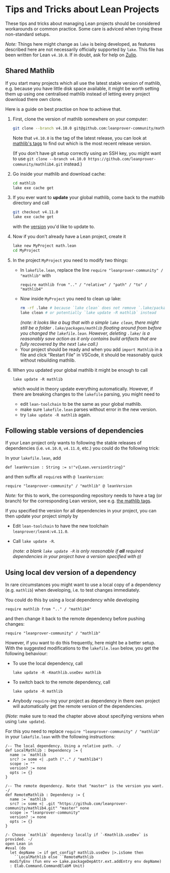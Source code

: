 # Tips and Tricks about Lean Projects

These tips and tricks about managing Lean projects should be considered workarounds or common practice. Some care is adviced when trying these non-standard setups.

*Note:* Things here might change as `lake` is being developed, as features described here are not necessarily officially supported by `lake`. This file has been written for Lean `v4.10.0`. If in doubt, ask for help on [Zulip](https://leanprover.zulipchat.com).

## Shared Mathlib

If you start many projects which all use the latest stable version of mathlib, e.g. because you have little
disk space available, it might be worth setting them up using one centralised mathlib instead of
letting every project download there own clone.

Here is a guide on best practise on how to achieve that.

1) First, clone the version of mathlib somewhere on your computer:
   ```bash
   git clone --branch v4.10.0 git@github.com:leanprover-community/mathlib4.git
   ```
   Note that `v4.10.0` is the tag of the latest release, you can look at [mathlib's tags](https://github.com/leanprover-community/mathlib4/tags) to find out which is the most recent release version.

   (If you don't have git setup correctly using an SSH key, you might want to use `git clone --branch v4.10.0 https://github.com/leanprover-community/mathlib4.git` instead.)
2) Go inside your mathlib and download cache:
   ```bash
   cd mathlib
   lake exe cache get
   ```
3) If you ever want to **update** your global mathlib, come back to the mathlib directory and call
   ```bash
   git checkout v4.11.0
   lake exe cache get
   ```
   with the [version](https://github.com/leanprover-community/mathlib4/tags) you'd like to update to.
4) Now if you don't already have a Lean project, create it
   ```bash
   lake new MyProject math.lean
   cd MyProject
   ```
5) In the project `MyProject` you need to modify two things:
   <!-- 1) Make sure `lean-toolchain` contains the string `leanprover/lean4:v4.10.0` with the same version your shared mathlib is at. -->
   * In `lakefile.lean`, replace the line `require "leanprover-community" / "mathlib"` with
     ```
     require mathlib from ".." / "relative" / "path" / "to" / "mathlib4"
     ```
   * Now inside `MyProject` you need to clean up lake:
     ```bash
     rm -rf .lake # because `lake clean` does not remove `.lake/packages/mathlib` which might have been downloaded by `lake new`.
     lake clean # or potentially `lake update -R mathlib` instead
     ````
     *(note: it looks like a bug that with a simple `lake clean`, there might still be a folder `.lake/packages/mathlib` floating around from before you changed the `lakefile.lean`. However, deleting `.lake/` is a reasonably save action as it only contains build artifacts that are fully recovered by the next `lake` call.)*
   * Your project should be ready and when you add `import Mathlib` in a file and click "Restart File" in VSCode, it should be reasonably quick without rebuilding mathlib.
6) When you updated your global mathlib it might be enough to call
   ```
   lake update -R mathlib
   ```
   which would in theory update everything automatically.
   However, if there are breaking changes to the `lakefile` parsing, you might need to
   * edit `lean-toolchain` to be the same as your global mathlib.
   * make sure `lakefile.lean` parses without error in the new version.
   * try `lake update -R mathlib` again.

## Following stable versions of dependencies

If your Lean project only wants to following the stable releases of dependencies (i.e. `v4.10.0`, `v4.11.0`, etc.) you could do the following trick:

In your `lakefile.lean`, add

```lean
def leanVersion : String := s!"v{Lean.versionString}"
```

and then suffix all `require`s with `@ leanVersion`:

```
require "leanprover-community" / "mathlib" @ leanVersion
```

*Note:* for this to work, the corresponding repository needs to have a tag (or branch) for the corresponding Lean version, see e.g. [the mathlib tags](https://github.com/leanprover-community/mathlib4/tags).

If you specified the version for all dependencies in your project, you can then update your project simply by

* Edit `lean-toolchain` to have the new toolchain `leanprover/lean4:v4.11.0`.
* Call `lake update -R`.

  *(note: a blank `lake update -R` is only reasonable if **all** required dependencies in your project have a version specified with `@`)*



## Using local dev version of a dependency

In rare circumstances you might want to use a local copy of a dependency (e.g. `mathlib`) when developing, i.e. to test changes immediately.

You could do this by using a local dependency while developing
```
require mathlib from ".." / "mathlib4"
```
and then change it back to the remote dependency before pushing changes:
```
require "leanprover-community" / "mathlib"
```

However, if you want to do this frequently, here might be a better setup. With the suggested modifications to the `lakefile.lean` below, you get the following behaviour:

* To use the local dependency, call
  ```
  lake update -R -Kmathlib.useDev mathlib
  ```
* To switch back to the remote dependency, call
  ```
  lake update -R mathlib
  ```
* Anybody `require`-ing your project as dependency in there own project will automatically get the remote version of the dependencies.

(*Note:* make sure to read the chapter above about specifying versions when using `lake update`).

For this you need to replace `require "leanprover-community" / "mathlib"` in your `lakefile.lean` with the following instructions:

```lean
/-- The local dependency. Using a relative path. -/
def LocalMathlib : Dependency := {
  name := `mathlib
  src? := some <| .path (".." / "mathlib4")
  scope := ""
  version? := none
  opts := {}
}

/-- The remote dependency. Note that "master" is the version you want. -/
def RemoteMathlib : Dependency := {
  name := `mathlib
  src? := some <| .git "https://github.com/leanprover-community/mathlib4.git" "master" none
  scope := "leanprover-community"
  version? := none
  opts := {}
}

/- Choose `mathlib` dependency locally if `-Kmathlib.useDev` is provided. -/
open Lean in
#eval (do
  let depName := if get_config? mathlib.useDev |>.isSome then
    ``LocalMathlib else ``RemoteMathlib
  modifyEnv (fun env => Lake.packageDepAttr.ext.addEntry env depName)
  : Elab.Command.CommandElabM Unit)
```